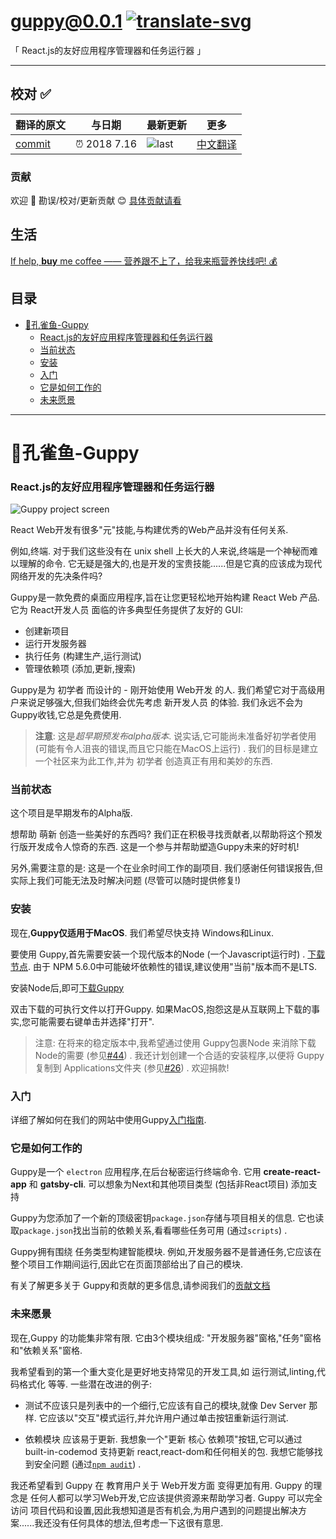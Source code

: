 # [guppy@0.0.1][commit]  [![translate-svg]][translate-list]

[translate-svg]: http://llever.com/translate.svg
[translate-list]: https://github.com/chinanf-boy/chinese-translate-list
    
「 React.js的友好应用程序管理器和任务运行器 」


---

## 校对 ✅

<!-- doc-templite START generated -->
<!-- time = '2018 7.16' -->
<!-- repo = 'joshwcomeau/guppy' -->
<!-- commit = '73a9f68702d44fe03dad118bd1b112f1998ef454' -->
翻译的原文 | 与日期 | 最新更新 | 更多
---|---|---|---
[commit] | ⏰ 2018 7.16 | ![last] | [中文翻译][translate-list]

[last]: https://img.shields.io/github/last-commit/joshwcomeau/guppy.svg
[commit]: https://github.com/joshwcomeau/guppy/tree/73a9f68702d44fe03dad118bd1b112f1998ef454

<!-- doc-templite END generated -->


### 贡献

欢迎 👏 勘误/校对/更新贡献 😊 [具体贡献请看](https://github.com/chinanf-boy/chinese-translate-list#贡献)

## 生活

[If help, **buy** me coffee —— 营养跟不上了，给我来瓶营养快线吧! 💰](https://github.com/chinanf-boy/live-need-money)


## 目录

<!-- START doctoc generated TOC please keep comment here to allow auto update -->
<!-- DON'T EDIT THIS SECTION, INSTEAD RE-RUN doctoc TO UPDATE -->


- [🐠孔雀鱼-Guppy](#%E5%AD%94%E9%9B%80%E9%B1%BC-guppy)
    - [React.js的友好应用程序管理器和任务运行器](#reactjs%E7%9A%84%E5%8F%8B%E5%A5%BD%E5%BA%94%E7%94%A8%E7%A8%8B%E5%BA%8F%E7%AE%A1%E7%90%86%E5%99%A8%E5%92%8C%E4%BB%BB%E5%8A%A1%E8%BF%90%E8%A1%8C%E5%99%A8)
    - [当前状态](#%E5%BD%93%E5%89%8D%E7%8A%B6%E6%80%81)
    - [安装](#%E5%AE%89%E8%A3%85)
    - [入门](#%E5%85%A5%E9%97%A8)
    - [它是如何工作的](#%E5%AE%83%E6%98%AF%E5%A6%82%E4%BD%95%E5%B7%A5%E4%BD%9C%E7%9A%84)
    - [未来愿景](#%E6%9C%AA%E6%9D%A5%E6%84%BF%E6%99%AF)

<!-- END doctoc generated TOC please keep comment here to allow auto update -->

---

# 🐠孔雀鱼-Guppy

### React.js的友好应用程序管理器和任务运行器

![Guppy project screen](https://github.com/joshwcomeau/guppy/raw/master/docs/images/main-image.png)

React Web开发有很多"元"技能,与构建优秀的Web产品并没有任何关系. 

例如,终端. 对于我们这些没有在 unix shell 上长大的人来说,终端是一个神秘而难以理解的命令. 它无疑是强大的,也是开发的宝贵技能......但是它真的应该成为现代网络开发的先决条件吗?

Guppy是一款免费的桌面应用程序,旨在让您更轻松地开始构建 React Web 产品. 它为 React开发人员 面临的许多典型任务提供了友好的 GUI: 

-   创建新项目
-   运行开发服务器
-   执行任务 (构建生产,运行测试) 
-   管理依赖项 (添加,更新,搜索) 

Guppy是为 初学者 而设计的 - 刚开始使用 Web开发 的人. 我们希望它对于高级用户来说足够强大,但我们始终会优先考虑 新开发人员 的体验. 我们永远不会为Guppy收钱,它总是免费使用. 

> **注意**:  这是*超早期预发布alpha版本*. 说实话,它可能尚未准备好初学者使用 (可能有令人沮丧的错误,而且它只能在MacOS上运行) . 我们的目标是建立一个社区来为此工作,并为 初学者 创造真正有用和美妙的东西. 

### 当前状态

这个项目是早期发布的Alpha版. 

想帮助 萌新 创造一些美好的东西吗? 我们正在积极寻找贡献者,以帮助将这个预发行版开发成令人惊奇的东西. 这是一个参与并帮助塑造Guppy未来的好时机!

另外,需要注意的是: 这是一个在业余时间工作的副项目. 我们感谢任何错误报告,但实际上我们可能无法及时解决问题 (尽管可以随时提供修复!) 

### 安装

现在,**Guppy仅适用于MacOS**. 我们希望尽快支持 Windows和Linux. 

要使用 Guppy,首先需要安装一个现代版本的Node (一个Javascript运行时) . [下载节点](https://nodejs.org/en/download/current/). 由于 NPM 5.6.0中可能破坏依赖性的错误,建议使用"当前"版本而不是LTS. 

安装Node后,即可[下载Guppy](https://github.com/joshwcomeau/guppy/releases/download/v0.0.1/Guppy-MacOS.zip)

双击下载的可执行文件以打开Guppy. 如果MacOS,抱怨这是从互联网上下载的事实,您可能需要右键单击并选择"打开". 

> 注意: 在将来的稳定版本中,我希望通过使用 Guppy包裹Node 来消除下载Node的需要 (参见[#44](https://github.com/joshwcomeau/guppy/issues/44)) . 我还计划创建一个合适的安装程序,以便将 Guppy 复制到 Applications文件夹 (参见[#26](https://github.com/joshwcomeau/guppy/issues/26)) . 欢迎捐款!

### 入门

详细了解如何在我们的网站中使用Guppy[入门指南](./docs/getting-started.md). 

### 它是如何工作的

Guppy是一个 `electron` 应用程序,在后台秘密运行终端命令. 它用 **create-react-app** 和 **gatsby-cli**. 可以想象为Next和其他项目类型 (包括非React项目) 添加支持

Guppy为您添加了一个新的顶级密钥`package.json`存储与项目相关的信息. 它也读取`package.json`找出当前的依赖关系,看看哪些任务可用 (通过`scripts`) . 

Guppy拥有围绕 任务类型构建智能模块. 例如,开发服务器不是普通任务,它应该在整个项目工作期间运行,因此它在页面顶部给出了自己的模块. 

有关了解更多关于  Guppy和贡献的更多信息,请参阅我们的[贡献文档](CONTRIBUTING.md)

### 未来愿景

现在,Guppy 的功能集非常有限. 它由3个模块组成: "开发服务器"窗格,"任务"窗格和"依赖关系"窗格. 

我希望看到的第一个重大变化是更好地支持常见的开发工具,如 运行测试,linting,代码格式化 等等. 一些潜在改进的例子: 

-   测试不应该只是列表中的一个细行,它应该有自己的模块,就像 Dev Server 那样. 它应该以"交互"模式运行,并允许用户通过单击按钮重新运行测试. 

-   依赖模块 应该易于更新. 我想象一个"更新 核心 依赖项"按钮,它可以通过 built-in-codemod 支持更新 react,react-dom和任何相关的包. 我想它能够找到安全问题 (通过[`npm audit`](https://docs.npmjs.com/getting-started/running-a-security-audit)) . 

我还希望看到 Guppy 在 教育用户关于 Web开发方面 变得更加有用. Guppy 的理念是 任何人都可以学习Web开发,它应该提供资源来帮助学习者. Guppy 可以完全访问 项目代码和设置,因此我想知道是否有机会,为用户遇到的问题提出解决方案......我还没有任何具体的想法,但考虑一下这很有意思. 
